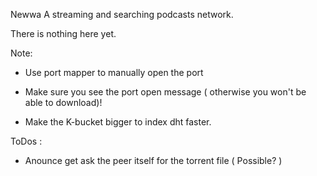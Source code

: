 Newwa
A streaming and searching podcasts network.

There is nothing here yet.

Note:

- Use port mapper to manually open the port

- Make sure you see the port open message ( otherwise you won't be able to download)!

- Make the K-bucket bigger to index dht faster.

ToDos :
- Anounce get ask the peer itself for the torrent file ( Possible? )